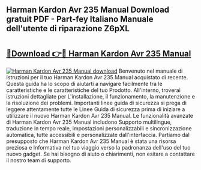 ## Harman Kardon Avr 235 Manual Download gratuit PDF - Part-fey Italiano Manuale dell'utente di riparazione Z6pXL

# <h2><a href="http://dfaqcg.blite.top/?on=Harman+Kardon+Avr+235+Manual">🔗Download 👉🔴 Harman Kardon Avr 235 Manual</a></h2>

[![Harman Kardon Avr 235 Manual download](https://i.imgur.com/lujVjoI.png)](http://dfaqcg.blite.top/?on=Harman+Kardon+Avr+235+Manual)
Benvenuto nel manuale di Istruzioni per il tuo Harman Kardon Avr 235 Manual acquistato di recente. Questa guida ha lo scopo di aiutarti a navigare facilmente tra le caratteristiche e le caratteristiche del tuo Prodotto. All'interno, troverai istruzioni dettagliate per L'installazione, il funzionamento, la manutenzione e la risoluzione dei problemi. Importanti linee guida di sicurezza si prega di leggere attentamente tutte le Linee Guida di sicurezza prima di iniziare a utilizzare il nuovo Harman Kardon Avr 235 Manual. Le funzionalità avanzate di Harman Kardon Avr 235 Manual includono Supporto multilingue, traduzione in tempo reale, impostazioni personalizzabili e sincronizzazione automatica, tutte accessibili e personalizzate dall'interfaccia. Partiamo dal presupposto che Harman Kardon Avr 235 Manual è stata una risorsa preziosa e Informativa nel tuo viaggio verso la padronanza dell'uso del tuo nuovo gadget. Se hai bisogno di aiuto o chiarimenti, non esitare a contattare il nostro team di supporto.

